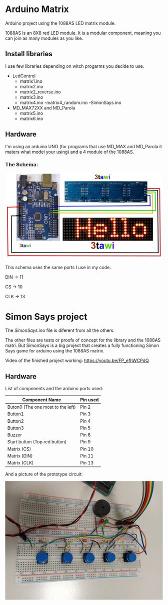 # Arduino Matrix

Arduino project using the 1088AS LED matrix module.

1088AS is an 8X8 red LED module. It is a modular component, meaning you can join as many modules as you like.

## Install libraries

I use few libraries depending on witch progarms you decide to use.

- LedControl
  - matrix1.ino
  - matrix2.ino
  - matrix2_reverse.ino
  - matrix3.ino
  - matrix4.ino
    -matrix4_random.ino
    -SimonSays.ino
- MD_MAX72XX and MD_Parola
  - matrix5.ino
  - matrix6.ino

## Hardware

I'm using an arduino UNO (for programs that use MD_MAX and MD_Parola it maters what model your using) and a 4 module of the 1088AS.

### The Schema:

![Schema](images/MatrixSchema.jpg)

This schema uses the same ports I use in my code.

DIN -> 11

CS -> 10

CLK -> 13

# Simon Says project

The _SimonSays.ino_ file is diferent from all the others.

The other files are tests or proofs of concept for the library and the 1088AS matri. But SimonSays is a big project that creates a fully functioning Simon Says game for arduino using the 1088AS matrix.

Video of the finished project working: https://youtu.be/FP_efhWCPdQ

## Hardware

List of components and the arduino ports used:

| Component Name                    | Pin used |
| --------------------------------- | -------- |
| Buton0 (The one most to the left) | Pin 2    |
| Button1                           | Pin 3    |
| Button2                           | Pin 4    |
| Button3                           | Pin 5    |
| Buzzer                            | Pin 6    |
| Start button (Top red button)     | Pin 9    |
| Matrix (CS)                       | Pin 10   |
| Matrix (DIN)                      | Pin 11   |
| Matrix (CLK)                      | Pin 13   |

And a picture of the prototype circuit:

![Schema](images/Prototype.jpg)
